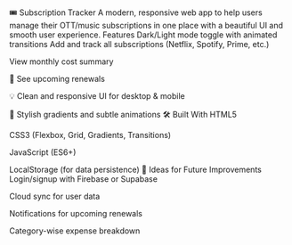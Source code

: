 🎟️ Subscription Tracker
A modern, responsive web app to help users manage their OTT/music subscriptions in one place with a beautiful UI and smooth user experience.
Features
Dark/Light mode toggle with animated transitions
 Add and track all subscriptions (Netflix, Spotify, Prime, etc.)

 View monthly cost summary

🧾 See upcoming renewals

💡 Clean and responsive UI for desktop & mobile

🎨 Stylish gradients and subtle animations
🛠️ Built With
HTML5

CSS3 (Flexbox, Grid, Gradients, Transitions)

JavaScript (ES6+)

LocalStorage (for data persistence)
🧠 Ideas for Future Improvements
Login/signup with Firebase or Supabase

Cloud sync for user data

Notifications for upcoming renewals

Category-wise expense breakdown
